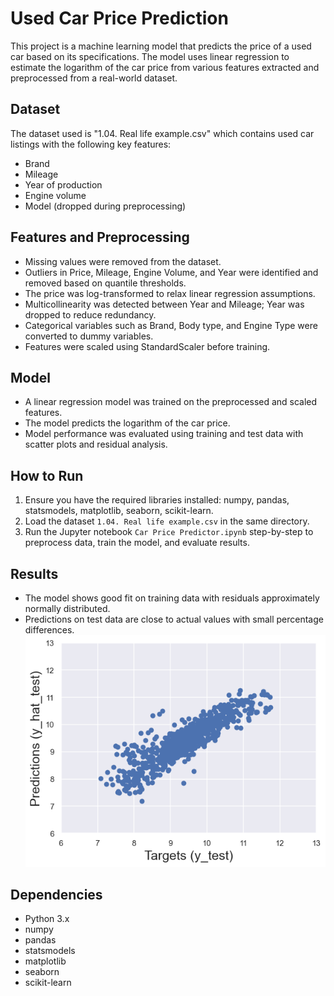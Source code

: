 # Used Car Price Prediction

This project is a machine learning model that predicts the price of a used car based on its specifications. The model uses linear regression to estimate the logarithm of the car price from various features extracted and preprocessed from a real-world dataset.

## Dataset

The dataset used is "1.04. Real life example.csv" which contains used car listings with the following key features:

- Brand
- Mileage
- Year of production
- Engine volume
- Model (dropped during preprocessing)

## Features and Preprocessing

- Missing values were removed from the dataset.
- Outliers in Price, Mileage, Engine Volume, and Year were identified and removed based on quantile thresholds.
- The price was log-transformed to relax linear regression assumptions.
- Multicollinearity was detected between Year and Mileage; Year was dropped to reduce redundancy.
- Categorical variables such as Brand, Body type, and Engine Type were converted to dummy variables.
- Features were scaled using StandardScaler before training.

## Model

- A linear regression model was trained on the preprocessed and scaled features.
- The model predicts the logarithm of the car price.
- Model performance was evaluated using training and test data with scatter plots and residual analysis.

## How to Run

1. Ensure you have the required libraries installed: numpy, pandas, statsmodels, matplotlib, seaborn, scikit-learn.
2. Load the dataset `1.04. Real life example.csv` in the same directory.
3. Run the Jupyter notebook `Car Price Predictor.ipynb` step-by-step to preprocess data, train the model, and evaluate results.

## Results

- The model shows good fit on training data with residuals approximately normally distributed.
- Predictions on test data are close to actual values with small percentage differences.
![alt text](image.png)

## Dependencies

- Python 3.x
- numpy
- pandas
- statsmodels
- matplotlib
- seaborn
- scikit-learn
